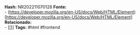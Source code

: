 

**Hash:** NR202211070128
**Fonte:**  
	- (https://developer.mozilla.org/en-US/docs/Web/HTML/Element)[https://developer.mozilla.org/en-US/docs/Web/HTML/Element]
**Relacionado:**  
	- [[]]
**Tags:**  #html #frontend 
